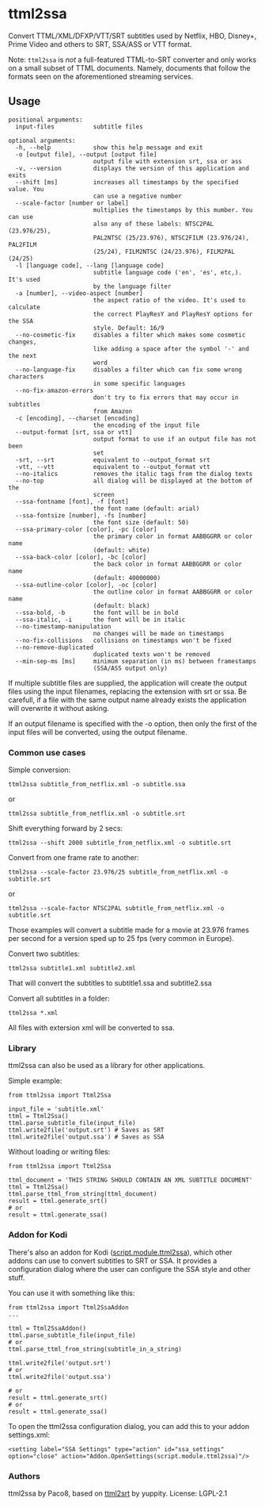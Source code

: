 # ttml2ssa
Convert TTML/XML/DFXP/VTT/SRT subtitles used by Netflix, HBO, Disney+, Prime Video and others to SRT, SSA/ASS or VTT format.

Note: `ttml2ssa` is *not* a full-featured TTML-to-SRT converter and only works on a small subset of TTML documents. Namely, documents that follow the formats seen on the aforementioned streaming services.

## Usage
```
positional arguments:
  input-files           subtitle files

optional arguments:
  -h, --help            show this help message and exit
  -o [output file], --output [output file]
                        output file with extension srt, ssa or ass
  -v, --version         displays the version of this application and exits
  --shift [ms]          increases all timestamps by the specified value. You
                        can use a negative number
  --scale-factor [number or label]
                        multiplies the timestamps by this mumber. You can use
                        also any of these labels: NTSC2PAL (23.976/25),
                        PAL2NTSC (25/23.976), NTSC2FILM (23.976/24), PAL2FILM
                        (25/24), FILM2NTSC (24/23.976), FILM2PAL (24/25)
  -l [language code], --lang [language code]
                        subtitle language code ('en', 'es', etc,). It's used
                        by the language filter
  -a [number], --video-aspect [number]
                        the aspect ratio of the video. It's used to calculate
                        the correct PlayResY and PlayResY options for the SSA
                        style. Default: 16/9
  --no-cosmetic-fix     disables a filter which makes some cosmetic changes,
                        like adding a space after the symbol '-' and the next
                        word
  --no-language-fix     disables a filter which can fix some wrong characters
                        in some specific languages
  --no-fix-amazon-errors
                        don't try to fix errors that may occur in subtitles
                        from Amazon
  -c [encoding], --charset [encoding]
                        the encoding of the input file
  --output-format [srt, ssa or vtt]
                        output format to use if an output file has not been
                        set
  -srt, --srt           equivalent to --output_format srt
  -vtt, --vtt           equivalent to --output_format vtt
  --no-italics          removes the italic tags from the dialog texts
  --no-top              all dialog will be displayed at the bottom of the
                        screen
  --ssa-fontname [font], -f [font]
                        the font name (default: arial)
  --ssa-fontsize [number], -fs [number]
                        the font size (default: 50)
  --ssa-primary-color [color], -pc [color]
                        the primary color in format AABBGGRR or color name
                        (default: white)
  --ssa-back-color [color], -bc [color]
                        the back color in format AABBGGRR or color name
                        (default: 40000000)
  --ssa-outline-color [color], -oc [color]
                        the outline color in format AABBGGRR or color name
                        (default: black)
  --ssa-bold, -b        the font will be in bold
  --ssa-italic, -i      the font will be in italic
  --no-timestamp-manipulation
                        no changes will be made on timestamps
  --no-fix-collisions   collisions on timestamps won't be fixed
  --no-remove-duplicated
                        duplicated texts won't be removed
  --min-sep-ms [ms]     minimum separation (in ms) between framestamps
                        (SSA/ASS output only)
```
If multiple subtitle files are supplied, the application will create the
output files using the input filenames, replacing the extension with srt or ssa.
Be carefull, if a file with the same output name already exists the application
will overwrite it without asking.

If an output filename is specified with the -o option, then only the first of
the input files will be converted, using the output filename.


### Common use cases

Simple conversion:
```
ttml2ssa subtitle_from_netflix.xml -o subtitle.ssa
```
or
```
ttml2ssa subtitle_from_netflix.xml -o subtitle.srt
```

Shift everything forward by 2 secs:
```
ttml2ssa --shift 2000 subtitle_from_netflix.xml -o subtitle.srt
```

Convert from one frame rate to another:
```
ttml2ssa --scale-factor 23.976/25 subtitle_from_netflix.xml -o subtitle.srt
```
or
```
ttml2ssa --scale-factor NTSC2PAL subtitle_from_netflix.xml -o subtitle.srt
```
Those examples will convert a subtitle made for a movie at 23.976 frames per second for a version sped up to 25 fps (very common in Europe).

Convert two subtitles:
```
ttml2ssa subtitle1.xml subtitle2.xml
```
That will convert the subtitles to subtitle1.ssa and subtitle2.ssa

Convert all subtitles in a folder:
```
ttml2ssa *.xml
```
All files with extersion xml will be converted to ssa.

### Library
ttml2ssa can also be used as a library for other applications.

Simple example:
```
from ttml2ssa import Ttml2Ssa

input_file = 'subtitle.xml'
ttml = Ttml2Ssa()
ttml.parse_subtitle_file(input_file)
ttml.write2file('output.srt') # Saves as SRT
ttml.write2file('output.ssa') # Saves as SSA
```
Without loading or writing files:
```
from ttml2ssa import Ttml2Ssa

ttml_document = 'THIS STRING SHOULD CONTAIN AN XML SUBTITLE DOCUMENT'
ttml = Ttml2Ssa()
ttml.parse_ttml_from_string(ttml_document)
result = ttml.generate_srt()
# or
result = ttml.generate_ssa()
```

### Addon for Kodi
There's also an addon for Kodi
([script.module.ttml2ssa](https://github.com/Paco8/ttml2ssa/releases)),
which other addons can use to convert subtitles to SRT or SSA.
It provides a configuration dialog where the user can configure the SSA style and other stuff.

You can use it with something like this:
```
from ttml2ssa import Ttml2SsaAddon
...

ttml = Ttml2SsaAddon()
ttml.parse_subtitle_file(input_file)
# or
ttml.parse_ttml_from_string(subtitle_in_a_string)

ttml.write2file('output.srt')
# or
ttml.write2file('output.ssa')

# or
result = ttml.generate_srt()
# or
result = ttml.generate_ssa()
```

To open the ttml2ssa configuration dialog, you can add this to your addon settings.xml:
```
<setting label="SSA Settings" type="action" id="ssa_settings" option="close" action="Addon.OpenSettings(script.module.ttml2ssa)"/>
```

### Authors
ttml2ssa by Paco8, based on [ttml2srt](https://github.com/yuppity/ttml2srt) by yuppity.
License: LGPL-2.1
